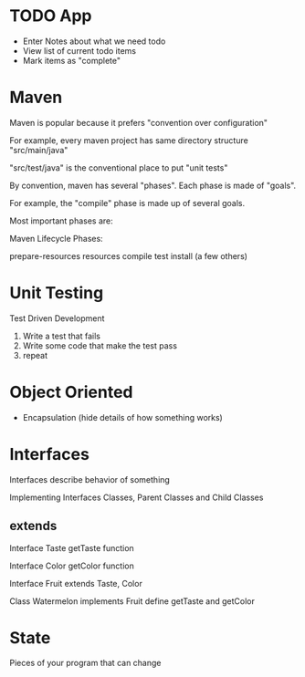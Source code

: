 # TODO App

- Enter Notes about what we need todo
- View list of current todo items
- Mark items as "complete"

# Maven 

Maven is popular because it prefers "convention over configuration"

For example, every maven project has same directory structure "src/main/java"

"src/test/java" is the conventional place to put "unit tests"

By convention, maven has several "phases". Each phase is made of "goals". 

For example, the "compile" phase is made up of several goals. 

Most important phases are: 

Maven Lifecycle Phases: 

prepare-resources
resources
compile
test
install
(a few others)


# Unit Testing

Test Driven Development 

1. Write a test that fails
2. Write some code that make the test pass
3. repeat

# Object Oriented

- Encapsulation (hide details of how something works)

# Interfaces

Interfaces describe behavior of something

Implementing Interfaces
Classes, Parent Classes and Child Classes 

## extends

Interface Taste
getTaste function

Interface Color
getColor function

Interface Fruit extends Taste, Color

Class Watermelon implements Fruit
define getTaste and getColor








# State

Pieces of your program that can change


